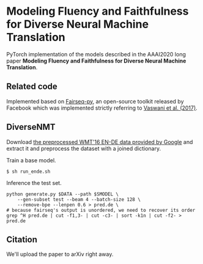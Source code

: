 # Modeling Fluency and Faithfulness for Diverse Neural Machine Translation

PyTorch implementation of the models described in the AAAI2020 long paper **Modeling Fluency and Faithfulness for Diverse Neural Machine Translation**.

## Related code

Implemented based on [Fairseq-py](https://github.com/pytorch/fairseq), an open-source toolkit released by Facebook which was implemented strictly referring to [Vaswani et al. (2017)](https://arxiv.org/pdf/1706.03762.pdf).

## DiverseNMT

Download [the preprocessed WMT'16 EN-DE data provided by Google](https://drive.google.com/uc?export=download&id=0B_bZck-ksdkpM25jRUN2X2UxMm8) and extract it and preprocess the dataset with a joined dictionary.

Train a base model.

```
$ sh run_ende.sh
```

Inference the test set.

```
python generate.py $DATA --path $SMODEL \
    --gen-subset test --beam 4 --batch-size 128 \
    --remove-bpe --lenpen 0.6 > pred.de \
# because fairseq's output is unordered, we need to recover its order
grep ^H pred.de | cut -f1,3- | cut -c3- | sort -k1n | cut -f2- > pred.de
```

## Citation

We'll upload the paper to arXiv right away.
